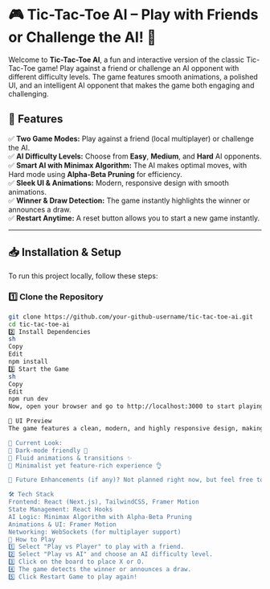 # 🎮 Tic-Tac-Toe AI – Play with Friends or Challenge the AI! 🤖

Welcome to **Tic-Tac-Toe AI**, a fun and interactive version of the classic Tic-Tac-Toe game! Play against a friend or challenge an AI opponent with different difficulty levels. The game features smooth animations, a polished UI, and an intelligent AI opponent that makes the game both engaging and challenging.

## 🚀 Features

✅ **Two Game Modes:** Play against a friend (local multiplayer) or challenge the AI.  
✅ **AI Difficulty Levels:** Choose from **Easy**, **Medium**, and **Hard** AI opponents.  
✅ **Smart AI with Minimax Algorithm:** The AI makes optimal moves, with Hard mode using **Alpha-Beta Pruning** for efficiency.  
✅ **Sleek UI & Animations:** Modern, responsive design with smooth animations.  
✅ **Winner & Draw Detection:** The game instantly highlights the winner or announces a draw.  
✅ **Restart Anytime:** A reset button allows you to start a new game instantly.  

---

## 📥 Installation & Setup

To run this project locally, follow these steps:

### 1️⃣ Clone the Repository
```sh
git clone https://github.com/your-github-username/tic-tac-toe-ai.git
cd tic-tac-toe-ai
2️⃣ Install Dependencies
sh
Copy
Edit
npm install
3️⃣ Start the Game
sh
Copy
Edit
npm run dev
Now, open your browser and go to http://localhost:3000 to start playing!

🎨 UI Preview
The game features a clean, modern, and highly responsive design, making it look and feel premium. The UI is heavily inspired by Apple's smooth and aesthetic UI philosophy.

📌 Current Look:
🔹 Dark-mode friendly 🎨
🔹 Fluid animations & transitions ✨
🔹 Minimalist yet feature-rich experience 👌

🚀 Future Enhancements (if any)? Not planned right now, but feel free to contribute!

🛠️ Tech Stack
Frontend: React (Next.js), TailwindCSS, Framer Motion
State Management: React Hooks
AI Logic: Minimax Algorithm with Alpha-Beta Pruning
Animations & UI: Framer Motion
Networking: WebSockets (for multiplayer support)
🎯 How to Play
1️⃣ Select "Play vs Player" to play with a friend.
2️⃣ Select "Play vs AI" and choose an AI difficulty level.
3️⃣ Click on the board to place X or O.
4️⃣ The game detects the winner or announces a draw.
5️⃣ Click Restart Game to play again!

